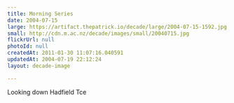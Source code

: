 ```yaml
---
title: Morning Series
date: 2004-07-15
large: https://artifact.thepatrick.io/decade/large/2004-07-15-1592.jpg
small: http://cdn.m.ac.nz/decade/images/small/20040715.jpg
flickrUrl: null
photoId: null
createdAt: 2011-01-30 11:07:16.040591
updatedAt: 2004-07-19 22:12:24
layout: decade-image

---
```

Looking down Hadfield Tce
